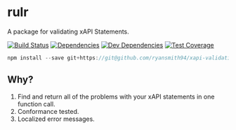 # rulr
A package for validating xAPI Statements.

[![Build Status](https://travis-ci.org/ryansmith94/xapi-validation.svg?branch=master)](https://travis-ci.org/ryansmith94/xapi-validation)
[![Dependencies](https://david-dm.org/ryansmith94/xapi-validation.svg)](https://david-dm.org/ryansmith94/xapi-validation)
[![Dev Dependencies](https://david-dm.org/ryansmith94/xapi-validation/dev-status.svg)](https://david-dm.org/ryansmith94/xapi-validation?type=dev)
[![Test Coverage](https://codecov.io/gh/ryansmith94/xapi-validation/branch/master/graph/badge.svg)](https://codecov.io/gh/ryansmith94/xapi-validation)

```js
npm install --save git+https://git@github.com/ryansmith94/xapi-validation.git
```

## Why?
1. Find and return all of the problems with your xAPI statements in one function call.
2. Conformance tested.
3. Localized error messages.
